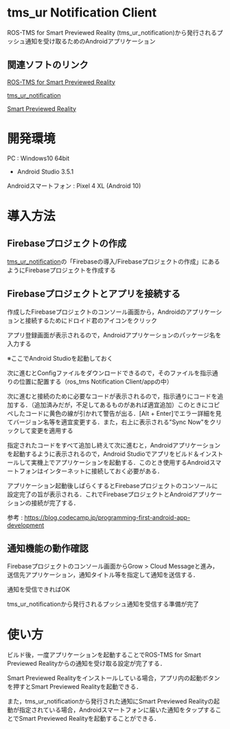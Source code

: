 # tms_ur Notification Client

ROS-TMS for Smart Previewed Reality (tms_ur_notification)から発行されるプッシュ通知を受け取るためのAndroidアプリケーション


## 関連ソフトのリンク

[ROS-TMS for Smart Previewed Reality](https://github.com/SigmaHayashi/ros_tms_for_smart_previewed_reality)

[tms_ur_notification](https://github.com/SigmaHayashi/ros_tms_for_smart_previewed_reality/tree/master/tms_ur/tms_ur_notification)

[Smart Previewed Reality](https://github.com/SigmaHayashi/Smart-Previewed-Reality)


# 開発環境

PC : Windows10 64bit

* Android Studio 3.5.1

Androidスマートフォン : Pixel 4 XL (Android 10)


# 導入方法

## Firebaseプロジェクトの作成
[tms_ur_notification](https://github.com/SigmaHayashi/ros_tms_for_smart_previewed_reality/tree/master/tms_ur/tms_ur_notification)の「Firebaseの導入/Firebaseプロジェクトの作成」にあるようにFirebaseプロジェクトを作成する


## Firebaseプロジェクトとアプリを接続する
作成したFirebaseプロジェクトのコンソール画面から，Androidのアプリケーションと接続するためにドロイド君のアイコンをクリック

アプリ登録画面が表示されるので，Androidアプリケーションのパッケージ名を入力する

※ここでAndroid Studioを起動しておく

次に進むとConfigファイルをダウンロードできるので，そのファイルを指示通りの位置に配置する（ros_tms Notification Client/appの中）

次に進むと接続のために必要なコードが表示されるので，指示通りにコードを追加する．（追加済みだが，不足してあるものがあれば適宜追加）このときにコピペしたコードに黄色の線が引かれて警告が出る．[Alt + Enter]でエラー詳細を見てバージョン名等を適宜変更する．また，右上に表示される"Sync Now"をクリックして変更を適用する

指定されたコードをすべて追加し終えて次に進むと，Androidアプリケーションを起動するように表示されるので，Android Studioでアプリをビルド＆インストールして実機上でアプリケーションを起動する．このとき使用するAndroidスマートフォンはインターネットに接続しておく必要がある．

アプリケーション起動後しばらくするとFirebaseプロジェクトのコンソールに設定完了の旨が表示される．これでFirebaseプロジェクトとAndroidアプリケーションの接続が完了する．

参考 : https://blog.codecamp.jp/programming-first-android-app-development


## 通知機能の動作確認
Firebaseプロジェクトのコンソール画面からGrow > Cloud Messageと進み，送信先アプリケーション，通知タイトル等を指定して通知を送信する．

通知を受信できればOK

tms_ur_notificationから発行されるプッシュ通知を受信する準備が完了


# 使い方
ビルド後，一度アプリケーションを起動することでROS-TMS for Smart Previewed Realityからの通知を受け取る設定が完了する．

Smart Previewed Realityをインストールしている場合，アプリ内の起動ボタンを押すとSmart Previewed Realityを起動できる．

また，tms_ur_notificationから発行された通知にSmart Previewed Realityの起動が指定されている場合，Androidスマートフォンに届いた通知をタップすることでSmart Previewed Realityを起動することができる．
